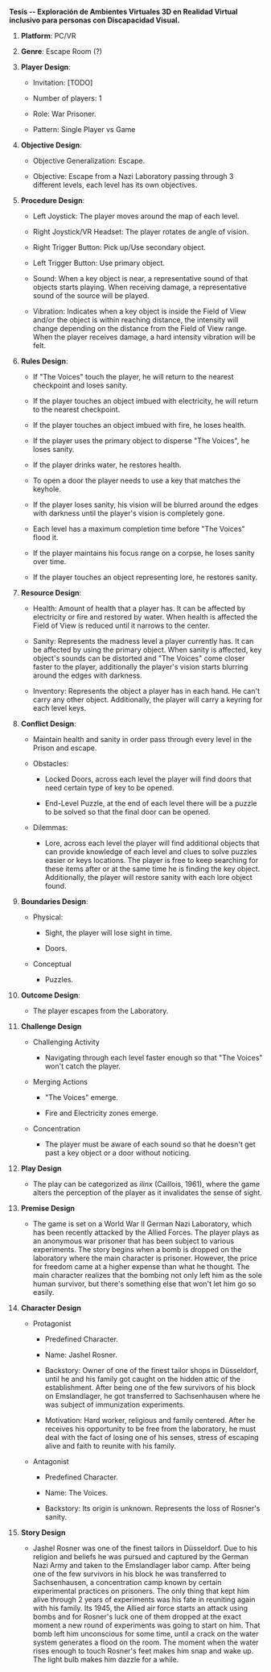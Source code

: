 **Tesis -- Exploración de Ambientes Virtuales 3D en Realidad Virtual
inclusivo para personas con Discapacidad Visual.**

1.  **Platform**: PC/VR

2.  **Genre**: Escape Room (?)

3.  **Player Design**:

    -   Invitation: \[TODO\]

    -   Number of players: 1

    -   Role: War Prisoner.

    -   Pattern: Single Player vs Game

4.  **Objective Design**:

    -   Objective Generalization: Escape.

    -   Objective: Escape from a Nazi Laboratory passing through 3
        different levels, each level has its own objectives.

5.  **Procedure Design**:

    -   Left Joystick: The player moves around the map of each level.

    -   Right Joystick/VR Headset: The player rotates de angle of
        vision.

    -   Right Trigger Button: Pick up/Use secondary object.

    -   Left Trigger Button: Use primary object.

    -   Sound: When a key object is near, a representative sound of that
        objects starts playing. When receiving damage, a representative
        sound of the source will be played.

    -   Vibration: Indicates when a key object is inside the Field of
        View and/or the object is within reaching distance, the
        intensity will change depending on the distance from the Field
        of View range. When the player receives damage, a hard intensity
        vibration will be felt.

6.  **Rules Design**:

    -   If "The Voices" touch the player, he will return to the nearest
        checkpoint and loses sanity.

    -   If the player touches an object imbued with electricity, he will
        return to the nearest checkpoint.

    -   If the player touches an object imbued with fire, he loses
        health.

    -   If the player uses the primary object to disperse "The Voices",
        he loses sanity.

    -   If the player drinks water, he restores health.

    -   To open a door the player needs to use a key that matches the
        keyhole.

    -   If the player loses sanity, his vision will be blurred around
        the edges with darkness until the player's vision is completely
        gone.

    -   Each level has a maximum completion time before "The Voices"
        flood it.

    -   If the player maintains his focus range on a corpse, he loses
        sanity over time.

    -   If the player touches an object representing lore, he restores
        sanity.

7.  **Resource Design**:

    -   Health: Amount of health that a player has. It can be affected
        by electricity or fire and restored by water. When health is
        affected the Field of View is reduced until it narrows to the
        center.

    -   Sanity: Represents the madness level a player currently has. It
        can be affected by using the primary object. When sanity is
        affected, key object's sounds can be distorted and "The Voices"
        come closer faster to the player, additionally the player's
        vision starts blurring around the edges with darkness.

    -   Inventory: Represents the object a player has in each hand. He
        can't carry any other object. Additionally, the player will
        carry a keyring for each level keys.

8.  **Conflict Design**:

    -   Maintain health and sanity in order pass through every level in
        the Prison and escape.

    -   Obstacles:

        -   Locked Doors, across each level the player will find doors
            that need certain type of key to be opened.

        -   End-Level Puzzle, at the end of each level there will be a
            puzzle to be solved so that the final door can be opened.

    -   Dilemmas:

        -   Lore, across each level the player will find additional
            objects that can provide knowledge of each level and clues
            to solve puzzles easier or keys locations. The player is
            free to keep searching for these items after or at the same
            time he is finding the key object. Additionally, the player
            will restore sanity with each lore object found.

9.  **Boundaries Design**:

    -   Physical:

        -   Sight, the player will lose sight in time.

        -   Doors.

    -   Conceptual

        -   Puzzles.

10. **Outcome Design**:

    -   The player escapes from the Laboratory.

11. **Challenge Design**

    -   Challenging Activity

        -   Navigating through each level faster enough so that "The
            Voices" won't catch the player.

    -   Merging Actions

        -   "The Voices" emerge.

        -   Fire and Electricity zones emerge.

    -   Concentration

        -   The player must be aware of each sound so that he doesn't
            get past a key object or a door without noticing.

12. **Play Design**

    -   The play can be categorized as *ilinx* (Caillois, 1961), where
        the game alters the perception of the player as it invalidates
        the sense of sight.

13. **Premise Design**

    -   The game is set on a World War II German Nazi Laboratory, which
        has been recently attacked by the Allied Forces. The player
        plays as an anonymous war prisoner that has been subject to
        various experiments. The story begins when a bomb is dropped on
        the laboratory where the main character is prisoner. However,
        the price for freedom came at a higher expense than what he
        thought. The main character realizes that the bombing not only
        left him as the sole human survivor, but there's something else
        that won't let him go so easily.

14. **Character Design**

    -   Protagonist

        -   Predefined Character.

        -   Name: Jashel Rosner.

        -   Backstory: Owner of one of the finest tailor shops in
            Düsseldorf, until he and his family got caught on the hidden
            attic of the establishment. After being one of the few
            survivors of his block on Emslandlager, he got transferred
            to Sachsenhausen where he was subject of immunization
            experiments.

        -   Motivation: Hard worker, religious and family centered.
            After he receives his opportunity to be free from the
            laboratory, he must deal with the fact of losing one of his
            senses, stress of escaping alive and faith to reunite with
            his family.

    -   Antagonist

        -   Predefined Character.

        -   Name: The Voices.

        -   Backstory: Its origin is unknown. Represents the loss of
            Rosner's sanity.

15. **Story Design**

    -   Jashel Rosner was one of the finest tailors in Düsseldorf. Due
        to his religion and beliefs he was pursued and captured by the
        German Nazi Army and taken to the Emslandlager labor camp. After
        being one of the few survivors in his block he was transferred
        to Sachsenhausen, a concentration camp known by certain
        experimental practices on prisoners. The only thing that kept
        him alive through 2 years of experiments was his fate in
        reuniting again with his family. Its 1945, the Allied air force
        starts an attack using bombs and for Rosner's luck one of them
        dropped at the exact moment a new round of experiments was going
        to start on him. That bomb left him unconscious for some time,
        until a crack on the water system generates a flood on the room.
        The moment when the water rises enough to touch Rosner's feet
        makes him snap and wake up. The light bulb makes him dazzle for
        a while.
